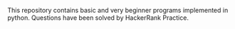 This repository contains basic and very beginner programs implemented in python. Questions have been solved by HackerRank Practice.
